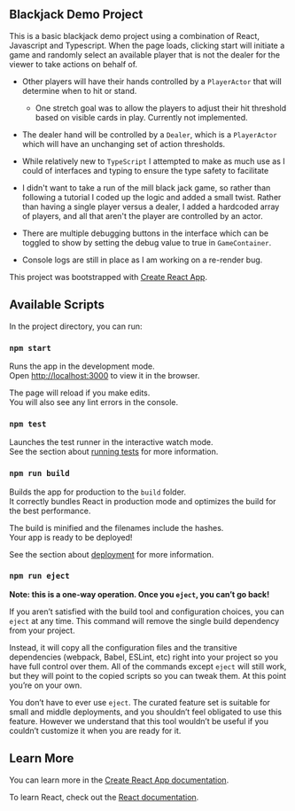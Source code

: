 ## Blackjack Demo Project
This is a basic blackjack demo project using a combination of React, Javascript and Typescript.
When the page loads, clicking start will initiate a game and randomly select an available player that is not the dealer for the viewer to take actions on behalf of.

* Other players will have their hands controlled by a `PlayerActor` that will determine when to hit or stand.
    * One stretch goal was to allow the players to adjust their hit threshold based on visible cards in play. Currently not implemented.
* The dealer hand will be controlled by a `Dealer`, which is a `PlayerActor` which will have an unchanging set of action thresholds.

* While relatively new to `TypeScript` I attempted to make as much use as I could of interfaces and typing to ensure the type safety to facilitate  
* I didn't want to take a run of the mill black jack game, so rather than following a tutorial I coded up the logic and added a small twist. Rather than having a single player versus a dealer, I added a hardcoded array of players, and all that aren't the player are controlled by an actor.
* There are multiple debugging buttons in the interface which can be toggled to show by setting the debug value to true in `GameContainer`.
* Console logs are still in place as I am working on a re-render bug.



This project was bootstrapped with [Create React App](https://github.com/facebook/create-react-app).

## Available Scripts

In the project directory, you can run:

### `npm start`

Runs the app in the development mode.\
Open [http://localhost:3000](http://localhost:3000) to view it in the browser.

The page will reload if you make edits.\
You will also see any lint errors in the console.

### `npm test`

Launches the test runner in the interactive watch mode.\
See the section about [running tests](https://facebook.github.io/create-react-app/docs/running-tests) for more information.

### `npm run build`

Builds the app for production to the `build` folder.\
It correctly bundles React in production mode and optimizes the build for the best performance.

The build is minified and the filenames include the hashes.\
Your app is ready to be deployed!

See the section about [deployment](https://facebook.github.io/create-react-app/docs/deployment) for more information.

### `npm run eject`

**Note: this is a one-way operation. Once you `eject`, you can’t go back!**

If you aren’t satisfied with the build tool and configuration choices, you can `eject` at any time. This command will remove the single build dependency from your project.

Instead, it will copy all the configuration files and the transitive dependencies (webpack, Babel, ESLint, etc) right into your project so you have full control over them. All of the commands except `eject` will still work, but they will point to the copied scripts so you can tweak them. At this point you’re on your own.

You don’t have to ever use `eject`. The curated feature set is suitable for small and middle deployments, and you shouldn’t feel obligated to use this feature. However we understand that this tool wouldn’t be useful if you couldn’t customize it when you are ready for it.

## Learn More

You can learn more in the [Create React App documentation](https://facebook.github.io/create-react-app/docs/getting-started).

To learn React, check out the [React documentation](https://reactjs.org/).
